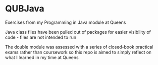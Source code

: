 # QUBJava
Exercises from my Programming in Java module at Queens

Java class files have been pulled out of packages for easier visibility of code - files are not intended to run

The double module was assessed with a series of closed-book practical exams rather than coursework so this repo is aimed to simply reflect on what I learned in my time at Queens
